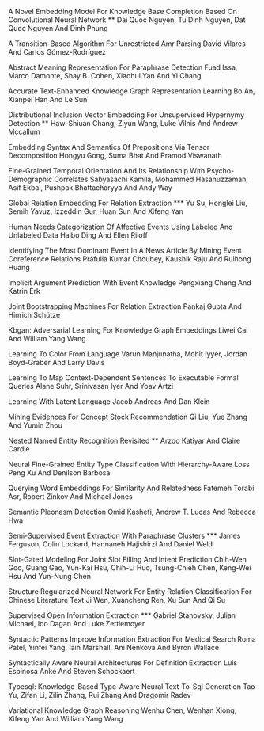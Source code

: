 A Novel Embedding Model For Knowledge Base Completion Based On Convolutional Neural Network **
Dai Quoc Nguyen, Tu Dinh Nguyen, Dat Quoc Nguyen And Dinh Phung

A Transition-Based Algorithm For Unrestricted Amr Parsing 
David Vilares And Carlos Gómez-Rodríguez

Abstract Meaning Representation For Paraphrase Detection 
Fuad Issa, Marco Damonte, Shay B. Cohen, Xiaohui Yan And Yi Chang

Accurate Text-Enhanced Knowledge Graph Representation Learning 
Bo An, Xianpei Han And Le Sun

Distributional Inclusion Vector Embedding For Unsupervised Hypernymy Detection **
Haw-Shiuan Chang, Ziyun Wang, Luke Vilnis And Andrew Mccallum

Embedding Syntax And Semantics Of Prepositions Via Tensor Decomposition 
Hongyu Gong, Suma Bhat And Pramod Viswanath

Fine-Grained Temporal Orientation And Its Relationship With Psycho-Demographic Correlates 
Sabyasachi Kamila, Mohammed Hasanuzzaman, Asif Ekbal, Pushpak Bhattacharyya And Andy Way

Global Relation Embedding For Relation Extraction ***
Yu Su, Honglei Liu, Semih Yavuz, Izzeddin Gur, Huan Sun And Xifeng Yan

Human Needs Categorization Of Affective Events Using Labeled And Unlabeled Data 
Haibo Ding And Ellen Riloff

Identifying The Most Dominant Event In A News Article By Mining Event Coreference Relations 
Prafulla Kumar Choubey, Kaushik Raju And Ruihong Huang

Implicit Argument Prediction With Event Knowledge 
Pengxiang Cheng And Katrin Erk

Joint Bootstrapping Machines For Relation Extraction 
Pankaj Gupta And Hinrich Schütze

Kbgan: Adversarial Learning For Knowledge Graph Embeddings 
Liwei Cai And William Yang Wang

Learning To Color From Language 
Varun Manjunatha, Mohit Iyyer, Jordan Boyd-Graber And Larry Davis

Learning To Map Context-Dependent Sentences To Executable Formal Queries 
Alane Suhr, Srinivasan Iyer And Yoav Artzi

Learning With Latent Language 
Jacob Andreas And Dan Klein

Mining Evidences For Concept Stock Recommendation 
Qi Liu, Yue Zhang And Yumin Zhou

Nested Named Entity Recognition Revisited **
Arzoo Katiyar And Claire Cardie

Neural Fine-Grained Entity Type Classification With Hierarchy-Aware Loss 
Peng Xu And Denilson Barbosa

Querying Word Embeddings For Similarity And Relatedness 
Fatemeh Torabi Asr, Robert Zinkov And Michael Jones

Semantic Pleonasm Detection 
Omid Kashefi, Andrew T. Lucas And Rebecca Hwa

Semi-Supervised Event Extraction With Paraphrase Clusters ***
James Ferguson, Colin Lockard, Hannaneh Hajishirzi And Daniel Weld

Slot-Gated Modeling For Joint Slot Filling And Intent Prediction 
Chih-Wen Goo, Guang Gao, Yun-Kai Hsu, Chih-Li Huo, Tsung-Chieh Chen, Keng-Wei Hsu And Yun-Nung Chen

Structure Regularized Neural Network For Entity Relation Classification For Chinese Literature Text 
Ji Wen, Xuancheng Ren, Xu Sun And Qi Su

Supervised Open Information Extraction ***
Gabriel Stanovsky, Julian Michael, Ido Dagan And Luke Zettlemoyer

Syntactic Patterns Improve Information Extraction For Medical Search 
Roma Patel, Yinfei Yang, Iain Marshall, Ani Nenkova And Byron Wallace

Syntactically Aware Neural Architectures For Definition Extraction 
Luis Espinosa Anke And Steven Schockaert

Typesql: Knowledge-Based Type-Aware Neural Text-To-Sql Generation 
Tao Yu, Zifan Li, Zilin Zhang, Rui Zhang And Dragomir Radev

Variational Knowledge Graph Reasoning 
Wenhu Chen, Wenhan Xiong, Xifeng Yan And William Yang Wang
